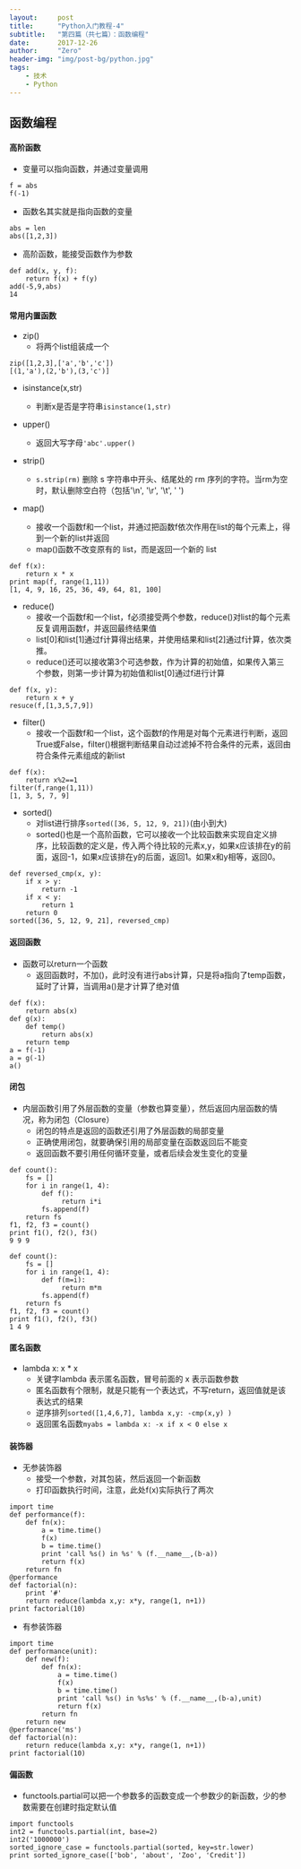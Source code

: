 ```yaml
---
layout:     post
title:      "Python入门教程-4"
subtitle:   "第四篇（共七篇）：函数编程"
date:       2017-12-26
author:     "Zero"
header-img: "img/post-bg/python.jpg"
tags:
    - 技术
    - Python
---
```


## 函数编程

#### 高阶函数

- 变量可以指向函数，并通过变量调用
```
f = abs
f(-1)
```

- 函数名其实就是指向函数的变量
```
abs = len
abs([1,2,3])
```

- 高阶函数，能接受函数作为参数
```
def add(x, y, f):
    return f(x) + f(y)
add(-5,9,abs)
14
```

#### 常用内置函数

- zip()
    - 将两个list组装成一个
```
zip([1,2,3],['a','b','c'])
[(1,'a'),(2,'b'),(3,'c')]
```

- isinstance(x,str)
    - 判断x是否是字符串`isinstance(1,str)`

- upper()
    - 返回大写字母`'abc'.upper()`

- strip()
    - `s.strip(rm)` 删除 s 字符串中开头、结尾处的 rm 序列的字符。当rm为空时，默认删除空白符（包括'\n', '\r', '\t', ' ')

- map()
    - 接收一个函数f和一个list，并通过把函数f依次作用在list的每个元素上，得到一个新的list并返回
    - map()函数不改变原有的 list，而是返回一个新的 list
```
def f(x):
    return x * x
print map(f, range(1,11))
[1, 4, 9, 16, 25, 36, 49, 64, 81, 100]
```

- reduce()
    - 接收一个函数f和一个list，f必须接受两个参数，reduce()对list的每个元素反复调用函数f，并返回最终结果值
    - list[0]和list[1]通过f计算得出结果，并使用结果和list[2]通过f计算，依次类推。
    - reduce()还可以接收第3个可选参数，作为计算的初始值，如果传入第三个参数，则第一步计算为初始值和list[0]通过f进行计算
```
def f(x, y):
    return x + y
resuce(f,[1,3,5,7,9])
```

- filter()
    - 接收一个函数f和一个list，这个函数f的作用是对每个元素进行判断，返回True或False，filter()根据判断结果自动过滤掉不符合条件的元素，返回由符合条件元素组成的新list
```
def f(x):
    return x%2==1
filter(f,range(1,11))
[1, 3, 5, 7, 9]
```

- sorted()
    - 对list进行排序`sorted([36, 5, 12, 9, 21])`(由小到大)
    - sorted()也是一个高阶函数，它可以接收一个比较函数来实现自定义排序，比较函数的定义是，传入两个待比较的元素x,y，如果x应该排在y的前面，返回-1，如果x应该排在y的后面，返回1。如果x和y相等，返回0。
```
def reversed_cmp(x, y):
    if x > y:
        return -1
    if x < y:
        return 1
    return 0
sorted([36, 5, 12, 9, 21], reversed_cmp)
```

#### 返回函数

- 函数可以return一个函数
    - 返回函数时，不加()，此时没有进行abs计算，只是将a指向了temp函数，延时了计算，当调用a()是才计算了绝对值
```
def f(x):
    return abs(x)
def g(x):
    def temp()
        return abs(x)
    return temp
a = f(-1)
a = g(-1)
a()
```

#### 闭包

- 内层函数引用了外层函数的变量（参数也算变量），然后返回内层函数的情况，称为闭包（Closure）
    - 闭包的特点是返回的函数还引用了外层函数的局部变量
    - 正确使用闭包，就要确保引用的局部变量在函数返回后不能变
    - 返回函数不要引用任何循环变量，或者后续会发生变化的变量
```
def count():
    fs = []
    for i in range(1, 4):
        def f():
             return i*i
        fs.append(f)
    return fs
f1, f2, f3 = count()
print f1(), f2(), f3()
9 9 9
```
```
def count():
    fs = []
    for i in range(1, 4):
        def f(m=i):
             return m*m
        fs.append(f)
    return fs
f1, f2, f3 = count()
print f1(), f2(), f3()
1 4 9
```

#### 匿名函数

- lambda x: x * x
    - 关键字lambda 表示匿名函数，冒号前面的 x 表示函数参数
    - 匿名函数有个限制，就是只能有一个表达式，不写return，返回值就是该表达式的结果
    - 逆序排列`sorted([1,4,6,7], lambda x,y: -cmp(x,y) )`
    - 返回匿名函数`myabs = lambda x: -x if x < 0 else x`

#### 装饰器

- 无参装饰器
    - 接受一个参数，对其包装，然后返回一个新函数
    - 打印函数执行时间，注意，此处f(x)实际执行了两次
```
import time
def performance(f):
    def fn(x):
        a = time.time()
        f(x)
        b = time.time()
        print 'call %s() in %s' % (f.__name__,(b-a))
        return f(x)
    return fn
@performance
def factorial(n):
    print '#'
    return reduce(lambda x,y: x*y, range(1, n+1))
print factorial(10)
```

- 有参装饰器
```
import time
def performance(unit):
    def new(f):
        def fn(x):
            a = time.time()
            f(x)
            b = time.time()
            print 'call %s() in %s%s' % (f.__name__,(b-a),unit)
            return f(x)
        return fn
    return new
@performance('ms')
def factorial(n):
    return reduce(lambda x,y: x*y, range(1, n+1))
print factorial(10)
```

#### 偏函数

- functools.partial可以把一个参数多的函数变成一个参数少的新函数，少的参数需要在创建时指定默认值
```
import functools
int2 = functools.partial(int, base=2)
int2('1000000')
sorted_ignore_case = functools.partial(sorted, key=str.lower)
print sorted_ignore_case(['bob', 'about', 'Zoo', 'Credit'])
```
